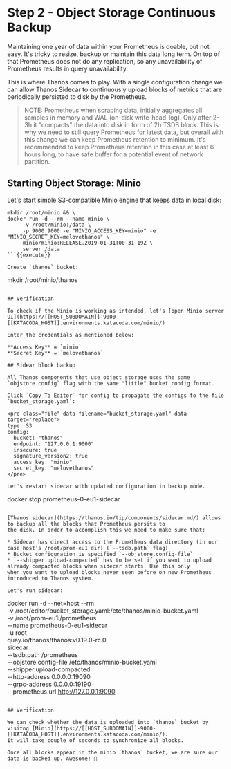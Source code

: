# Step 2 - Object Storage Continuous Backup

Maintaining one year of data within your Prometheus is doable, but not easy. It's tricky to
resize, backup or maintain this data long term. On top of that Prometheus does not do any replication,
so any unavailability of Prometheus results in query unavailability.

This is where Thanos comes to play. With a single configuration change we can allow Thanos Sidecar to continuously upload blocks of metrics
that are periodically persisted to disk by the Prometheus.

> NOTE: Prometheus when scraping data, initially aggregates all samples in memory and WAL (on-disk write-head-log). Only after 2-3h it "compacts"
> the data into disk in form of 2h TSDB block. This is why we need to still query Prometheus for latest data, but overall with this change
> we can keep Prometheus retention to minimum. It's recommended to keep Prometheus retention in this case at least 6 hours long, to have safe buffer
> for a potential event of network partition.

## Starting Object Storage: Minio

Let's start simple S3-compatible Minio engine that keeps data in local disk:

```
mkdir /root/minio && \
docker run -d --rm --name minio \
     -v /root/minio:/data \
     -p 9000:9000 -e "MINIO_ACCESS_KEY=minio" -e "MINIO_SECRET_KEY=melovethanos" \
     minio/minio:RELEASE.2019-01-31T00-31-19Z \
     server /data
```{{execute}}

Create `thanos` bucket:

```
mkdir /root/minio/thanos
```{{execute}}

## Verification

To check if the Minio is working as intended, let's [open Minio server UI](https://[[HOST_SUBDOMAIN]]-9000-[[KATACODA_HOST]].environments.katacoda.com/minio/)

Enter the credentials as mentioned below:

**Access Key** = `minio`
**Secret Key** = `melovethanos`

## Sidear block backup

All Thanos components that use object storage uses the same `objstore.config` flag with the same "little" bucket config format.

Click `Copy To Editor` for config to propagate the configs to the file `bucket_storage.yaml`:

<pre class="file" data-filename="bucket_storage.yaml" data-target="replace">
type: S3
config:
  bucket: "thanos"
  endpoint: "127.0.0.1:9000"
  insecure: true
  signature_version2: true
  access_key: "minio"
  secret_key: "melovethanos"
</pre>

Let's restart sidecar with updated configuration in backup mode.

```
docker stop prometheus-0-eu1-sidecar
```{{execute}}

[Thanos sidecar](https://thanos.io/tip/components/sidecar.md/) allows to backup all the blocks that Prometheus persits to
the disk. In order to accomplish this we need to make sure that:

* Sidecar has direct access to the Prometheus data directory (in our case host's /root/prom-eu1 dir) (`--tsdb.path` flag)
* Bucket configuration is specified `--objstore.config-file`
* `--shipper.upload-compacted` has to be set if you want to upload already compacted blocks when sidecar starts. Use this only
when you want to upload blocks never seen before on new Prometheus introduced to Thanos system.

Let's run sidecar:

```
docker run -d --net=host --rm \
    -v /root/editor/bucket_storage.yaml:/etc/thanos/minio-bucket.yaml \
    -v /root/prom-eu1:/prometheus \
    --name prometheus-0-eu1-sidecar \
    -u root \
    quay.io/thanos/thanos:v0.19.0-rc.0 \
    sidecar \
    --tsdb.path /prometheus \
    --objstore.config-file /etc/thanos/minio-bucket.yaml \
    --shipper.upload-compacted \
    --http-address 0.0.0.0:19090 \
    --grpc-address 0.0.0.0:19190 \
    --prometheus.url http://127.0.0.1:9090
```{{execute}}

## Verification

We can check whether the data is uploaded into `thanos` bucket by visitng [Minio](https://[[HOST_SUBDOMAIN]]-9000-[[KATACODA_HOST]].environments.katacoda.com/minio/).
It will take couple of seconds to synchronize all blocks.

Once all blocks appear in the minio `thanos` bucket, we are sure our data is backed up. Awesome! 💪

